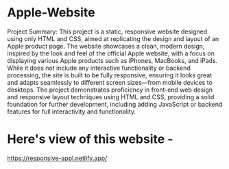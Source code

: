 # Apple-Website
Project Summary: This project is a static, responsive website designed using only HTML and CSS, aimed at replicating the design and layout of an Apple product page. The website showcases a clean, modern design, inspired by the look and feel of the official Apple website, with a focus on displaying various Apple products such as iPhones, MacBooks, and iPads. While it does not include any interactive functionality or backend processing, the site is built to be fully responsive, ensuring it looks great and adapts seamlessly to different screen sizes—from mobile devices to desktops. The project demonstrates proficiency in front-end web design and responsive layout techniques using HTML and CSS, providing a solid foundation for further development, including adding JavaScript or backend features for full interactivity and functionality.

# Here's view of this website -
https://responsive-appl.netlify.app/
